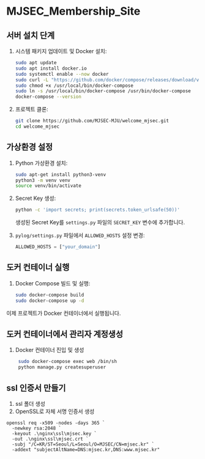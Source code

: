 # MJSEC_Membership_Site


## 서버 설치 단계
1. 시스템 패키지 업데이트 및 Docker 설치:
    ```sh
    sudo apt update
    sudo apt install docker.io
    sudo systemctl enable --now docker
    sudo curl -L "https://github.com/docker/compose/releases/download/v2.21.0/docker-compose-$(uname -s)-$(uname -m)" -o /usr/local/bin/docker-compose
    sudo chmod +x /usr/local/bin/docker-compose
    sudo ln -s /usr/local/bin/docker-compose /usr/bin/docker-compose
    docker-compose --version
    ```

2. 프로젝트 클론:
    ```sh
    git clone https://github.com/MJSEC-MJU/welcome_mjsec.git
    cd welcome_mjsec
    ```

## 가상환경 설정
1. Python 가상환경 설치:
    ```sh
    sudo apt-get install python3-venv
    python3 -m venv venv
    source venv/bin/activate
    ```

2. Secret Key 생성:
    ```sh
    python -c 'import secrets; print(secrets.token_urlsafe(50))'
    ```
    생성된 Secret Key를 `settings.py` 파일의 `SECRET_KEY` 변수에 추가합니다.

3. `pylog/settings.py` 파일에서 `ALLOWED_HOSTS` 설정 변경:
    ```python
    ALLOWED_HOSTS = ["your_domain"]
    ```

## 도커 컨테이너 실행
1. Docker Compose 빌드 및 실행:
    ```sh
    sudo docker-compose build
    sudo docker-compose up -d
    ```
이제 프로젝트가 Docker 컨테이너에서 실행됩니다.

## 도커 컨테이너에서 관리자 계정생성
1. Docker 컨테이너 진입 및 생성
   ```sh
    sudo docker-compose exec web /bin/sh
    python manage.py createsuperuser


## ssl 인증서 만들기 

1. ssl 폴더 생성
2. OpenSSL로 자체 서명 인증서 생성
```
openssl req -x509 -nodes -days 365 `
  -newkey rsa:2048 `
  -keyout .\nginx\ssl\mjsec.key `
  -out .\nginx\ssl\mjsec.crt `
  -subj "/C=KR/ST=Seoul/L=Seoul/O=MJSEC/CN=mjsec.kr" `
  -addext "subjectAltName=DNS:mjsec.kr,DNS:www.mjsec.kr"
```
